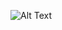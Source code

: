 ![Alt Text]([url](https://tenor.com/ru/view/pixel-stonks-gif-25247032)https://tenor.com/ru/view/pixel-stonks-gif-25247032)
